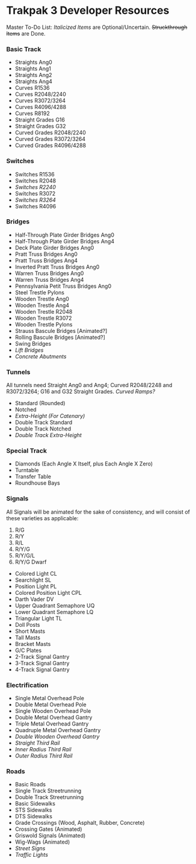 # Trakpak 3 Developer Resources

Master To-Do List:
  _Italicized Items_ are Optional/Uncertain.
  ~~Struckthrough Items~~ are Done.

### Basic Track
   * Straights Ang0
   * Straights Ang1
   * Straights Ang2
   * Straights Ang4
   * Curves R1536
   * Curves R2048/2240
   * Curves R3072/3264
   * Curves R4096/4288
   * Curves R8192
   * Straight Grades G16
   * Straight Grades G32
   * Curved Grades R2048/2240
   * Curved Grades R3072/3264
   * Curved Grades R4096/4288
### Switches
   * Switches R1536
   * Switches R2048
   * _Switches R2240_
   * Switches R3072
   * _Switches R3264_
   * Switches R4096
### Bridges
   * Half-Through Plate Girder Bridges Ang0
   * Half-Through Plate Girder Bridges Ang4
   * Deck Plate Girder Bridges Ang0
   * Pratt Truss Bridges Ang0
   * Pratt Truss Bridges Ang4
   * Inverted Pratt Truss Bridges Ang0
   * Warren Truss Bridges Ang0
   * Warren Truss Bridges Ang4
   * Pennsylvania Petit Truss Bridges Ang0
   * Steel Trestle Pylons
   * Wooden Trestle Ang0
   * Wooden Trestle Ang4
   * Wooden Trestle R2048
   * Wooden Trestle R3072
   * Wooden Trestle Pylons
   * Strauss Bascule Bridges [Animated?]
   * Rolling Bascule Bridges [Animated?]
   * Swing Bridges
   * _Lift Bridges_
   * _Concrete Abutments_
### Tunnels
   All tunnels need Straight Ang0 and Ang4; Curved R2048/2248 and R3072/3264; G16 and G32 Straight Grades.
   _Curved Ramps?_
   * Standard (Rounded)
   * Notched
   * _Extra-Height (For Catenary)_
   * Double Track Standard
   * Double Track Notched
   * _Double Track Extra-Height_
### Special Track
   * Diamonds (Each Angle X Itself, plus Each Angle X Zero)
   * Turntable
   * Transfer Table
   * Roundhouse Bays
### Signals
   All Signals will be animated for the sake of consistency, and will consist of these varieties as applicable:
   1. R/G 
   2. R/Y
   3. R/L
   4. R/Y/G
   5. R/Y/G/L
   6. R/Y/G Dwarf
    
   * Colored Light CL
   * Searchlight SL
   * Position Light PL
   * Colored Position Light CPL
   * Darth Vader DV
   * Upper Quadrant Semaphore UQ
   * Lower Quadrant Semaphore LQ
   * Triangular Light TL
   * Doll Posts
   * Short Masts
   * Tall Masts
   * Bracket Masts
   * G/C Plates
   * 2-Track Signal Gantry
   * 3-Track Signal Gantry
   * 4-Track Signal Gantry
### Electrification
   * Single Metal Overhead Pole
   * Double Metal Overhead Pole
   * Single Wooden Overhead Pole
   * Double Metal Overhead Gantry
   * Triple Metal Overhead Gantry
   * Quadruple Metal Overhead Gantry
   * _Double Wooden Overhead Gantry_
   * _Straight Third Rail_
   * _Inner Radius Third Rail_
   * _Outer Radius Third Rail_
### Roads
   * Basic Roads
   * Single Track Streetrunning
   * Double Track Streetrunning
   * Basic Sidewalks
   * STS Sidewalks
   * DTS Sidewalks
   * Grade Crossings (Wood, Asphalt, Rubber, Concrete)
   * Crossing Gates (Animated)
   * Griswold Signals (Animated)
   * Wig-Wags (Animated)
   * _Street Signs_
   * _Traffic Lights_
